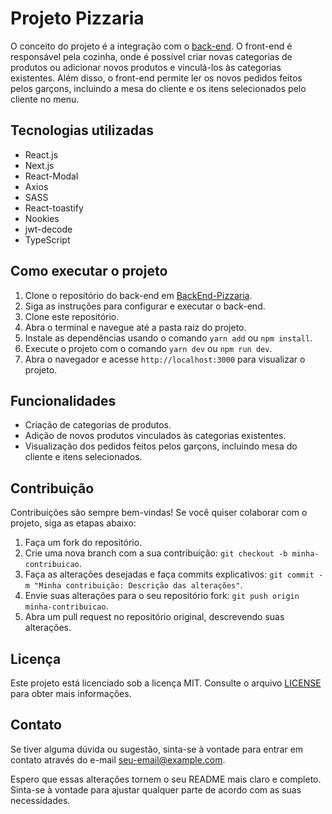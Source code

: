 # Projeto Pizzaria

O conceito do projeto é a integração com o [back-end](https://github.com/LuizStrange/BackEnd-Pizzaria). O front-end é responsável pela cozinha, onde é possível criar novas categorias de produtos ou adicionar novos produtos e vinculá-los às categorias existentes. Além disso, o front-end permite ler os novos pedidos feitos pelos garçons, incluindo a mesa do cliente e os itens selecionados pelo cliente no menu.

## Tecnologias utilizadas

- React.js
- Next.js
- React-Modal
- Axios
- SASS
- React-toastify
- Nookies
- jwt-decode
- TypeScript

## Como executar o projeto

1. Clone o repositório do back-end em [BackEnd-Pizzaria](https://github.com/LuizStrange/BackEnd-Pizzaria).
2. Siga as instruções para configurar e executar o back-end.
3. Clone este repositório.
4. Abra o terminal e navegue até a pasta raiz do projeto.
5. Instale as dependências usando o comando `yarn add` ou `npm install`.
6. Execute o projeto com o comando `yarn dev` ou `npm run dev`.
7. Abra o navegador e acesse `http://localhost:3000` para visualizar o projeto.

## Funcionalidades

- Criação de categorias de produtos.
- Adição de novos produtos vinculados às categorias existentes.
- Visualização dos pedidos feitos pelos garçons, incluindo mesa do cliente e itens selecionados.

## Contribuição

Contribuições são sempre bem-vindas! Se você quiser colaborar com o projeto, siga as etapas abaixo:

1. Faça um fork do repositório.
2. Crie uma nova branch com a sua contribuição: `git checkout -b minha-contribuicao`.
3. Faça as alterações desejadas e faça commits explicativos: `git commit -m "Minha contribuição: Descrição das alterações"`.
4. Envie suas alterações para o seu repositório fork: `git push origin minha-contribuicao`.
5. Abra um pull request no repositório original, descrevendo suas alterações.

## Licença

Este projeto está licenciado sob a licença MIT. Consulte o arquivo [LICENSE](LICENSE) para obter mais informações.

## Contato

Se tiver alguma dúvida ou sugestão, sinta-se à vontade para entrar em contato através do e-mail [seu-email@example.com](mailto:seu-email@example.com).

Espero que essas alterações tornem o seu README mais claro e completo. Sinta-se à vontade para ajustar qualquer parte de acordo com as suas necessidades.